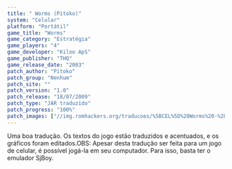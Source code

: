 ```yaml
---
title: " Worms (Pitoko)"
system: "Celular"
platform: "Portátil"
game_title: "Worms"
game_category: "Estratégia"
game_players: "4"
game_developer: "Kiloo ApS"
game_publisher: "THQ"
game_release_date: "2003"
patch_author: "Pitoko"
patch_group: "Nenhum"
patch_site: ""
patch_version: "1.0"
patch_release: "18/07/2009"
patch_type: "JAR traduzido"
patch_progress: "100%"
patch_images: ["//img.romhackers.org/traducoes/%5BCEL%5D%20Worms%20-%20Pitoko%20-%201.png","//img.romhackers.org/traducoes/%5BCEL%5D%20Worms%20-%20Pitoko%20-%202.png","//img.romhackers.org/traducoes/%5BCEL%5D%20Worms%20-%20Pitoko%20-%203.png"]
---
```

Uma boa tradução. Os textos do jogo estão traduzidos e acentuados, e os gráficos foram editados.OBS: Apesar desta tradução ser feita para um jogo de celular, é possível jogá-la em seu computador. Para isso, basta ter o emulador SjBoy.